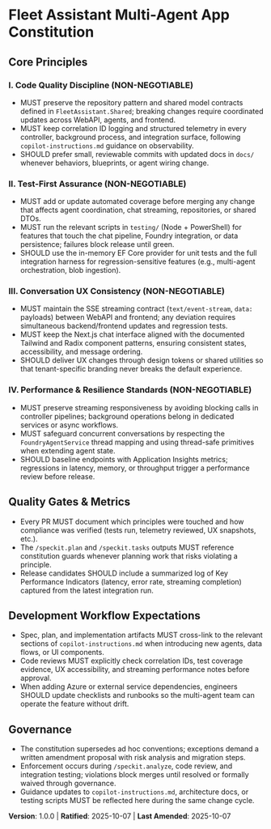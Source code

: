 # Fleet Assistant Multi-Agent App Constitution

## Core Principles

### I. Code Quality Discipline (NON-NEGOTIABLE)
- MUST preserve the repository pattern and shared model contracts defined in `FleetAssistant.Shared`; breaking changes require coordinated updates across WebAPI, agents, and frontend.
- MUST keep correlation ID logging and structured telemetry in every controller, background process, and integration surface, following `copilot-instructions.md` guidance on observability.
- SHOULD prefer small, reviewable commits with updated docs in `docs/` whenever behaviors, blueprints, or agent wiring change.

### II. Test-First Assurance (NON-NEGOTIABLE)
- MUST add or update automated coverage before merging any change that affects agent coordination, chat streaming, repositories, or shared DTOs.
- MUST run the relevant scripts in `testing/` (Node + PowerShell) for features that touch the chat pipeline, Foundry integration, or data persistence; failures block release until green.
- SHOULD use the in-memory EF Core provider for unit tests and the full integration harness for regression-sensitive features (e.g., multi-agent orchestration, blob ingestion).

### III. Conversation UX Consistency (NON-NEGOTIABLE)
- MUST maintain the SSE streaming contract (`text/event-stream`, `data:` payloads) between WebAPI and frontend; any deviation requires simultaneous backend/frontend updates and regression tests.
- MUST keep the Next.js chat interface aligned with the documented Tailwind and Radix component patterns, ensuring consistent states, accessibility, and message ordering.
- SHOULD deliver UX changes through design tokens or shared utilities so that tenant-specific branding never breaks the default experience.

### IV. Performance & Resilience Standards (NON-NEGOTIABLE)
- MUST preserve streaming responsiveness by avoiding blocking calls in controller pipelines; background operations belong in dedicated services or async workflows.
- MUST safeguard concurrent conversations by respecting the `FoundryAgentService` thread mapping and using thread-safe primitives when extending agent state.
- SHOULD baseline endpoints with Application Insights metrics; regressions in latency, memory, or throughput trigger a performance review before release.

## Quality Gates & Metrics
- Every PR MUST document which principles were touched and how compliance was verified (tests run, telemetry reviewed, UX snapshots, etc.).
- The `/speckit.plan` and `/speckit.tasks` outputs MUST reference constitution guards whenever planning work that risks violating a principle.
- Release candidates SHOULD include a summarized log of Key Performance Indicators (latency, error rate, streaming completion) captured from the latest integration run.

## Development Workflow Expectations
- Spec, plan, and implementation artifacts MUST cross-link to the relevant sections of `copilot-instructions.md` when introducing new agents, data flows, or UI components.
- Code reviews MUST explicitly check correlation IDs, test coverage evidence, UX accessibility, and streaming performance notes before approval.
- When adding Azure or external service dependencies, engineers SHOULD update checklists and runbooks so the multi-agent team can operate the feature without drift.

## Governance
- The constitution supersedes ad hoc conventions; exceptions demand a written amendment proposal with risk analysis and migration steps.
- Enforcement occurs during `/speckit.analyze`, code review, and integration testing; violations block merges until resolved or formally waived through governance.
- Guidance updates to `copilot-instructions.md`, architecture docs, or testing scripts MUST be reflected here during the same change cycle.

**Version**: 1.0.0 | **Ratified**: 2025-10-07 | **Last Amended**: 2025-10-07